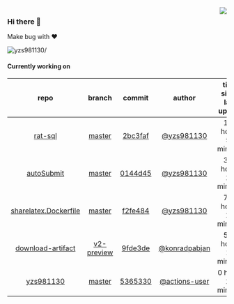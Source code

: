 <img align="right" src="https://github-readme-stats.vercel.app/api?username=yzs981130&show_icons=true&hide_title=true" />

### Hi there 👋


Make bug with ❤️

<p align="left"> <img src=https://komarev.com/ghpvc/?username=yzs981130 alt=yzs981130/> </p>


<!--
**yzs981130/yzs981130** is a ✨ _special_ ✨ repository because its `README.md` (this file) appears on your GitHub profile.

Here are some ideas to get you started:

- 🔭 I’m currently working on ...
- 🌱 I’m currently learning ...
- 👯 I’m looking to collaborate on ...
- 🤔 I’m looking for help with ...
- 💬 Ask me about ...
- 📫 How to reach me: ...
- 😄 Pronouns: ...
- ⚡ Fun fact: ...
-->

#### Currently working on


| repo | branch | commit | author | time since last update | language |
|:---:|:---:|:---:|:---:|:---:|:---:|
| [rat-sql](https://github.com/yzs981130/rat-sql) | [master](https://github.com/yzs981130/rat-sql/tree/master) |[2bc3faf](https://github.com/yzs981130/rat-sql/commit/2bc3faf89a04ccea23862b871615194946cf2b4b) | [@yzs981130](https://github.com/yzs981130) |182 hours 58 minutes | ![](https://img.shields.io/badge/language-Python-default.svg?style=flat-square)|
| [autoSubmit](https://github.com/yzs981130/autoSubmit) | [master](https://github.com/yzs981130/autoSubmit/tree/master) |[0144d45](https://github.com/yzs981130/autoSubmit/commit/0144d4597dc1eaaddeb8eb9b6bea7b4f749b1aed) | [@yzs981130](https://github.com/yzs981130) |320 hours 26 minutes | ![](https://img.shields.io/badge/language-Go-default.svg?style=flat-square)|
| [sharelatex.Dockerfile](https://github.com/yzs981130/sharelatex.Dockerfile) | [master](https://github.com/yzs981130/sharelatex.Dockerfile/tree/master) |[f2fe484](https://github.com/yzs981130/sharelatex.Dockerfile/commit/f2fe484ae59cfc185cd10852fef2d1a1534a5607) | [@yzs981130](https://github.com/yzs981130) |713 hours 23 minutes | ![](https://img.shields.io/badge/language-Dockerfile-default.svg?style=flat-square)|
| [download-artifact](https://github.com/yzs981130/download-artifact) | [v2-preview](https://github.com/yzs981130/download-artifact/tree/v2-preview) |[9fde3de](https://github.com/yzs981130/download-artifact/commit/9fde3de0b74bd6bc202952485c264b551a4f9405) | [@konradpabjan](https://github.com/konradpabjan) |558 hours 18 minutes | ![](https://img.shields.io/badge/language-TypeScript-default.svg?style=flat-square)|
| [yzs981130](https://github.com/yzs981130/yzs981130) | [master](https://github.com/yzs981130/yzs981130/tree/master) |[5365330](https://github.com/yzs981130/yzs981130/commit/5365330bc5272737ac565ed69c4ab888fbe7ce64) | [@actions-user](https://github.com/actions-user) |0 hours 26 minutes | ![](https://img.shields.io/badge/language-Go-default.svg?style=flat-square)|

